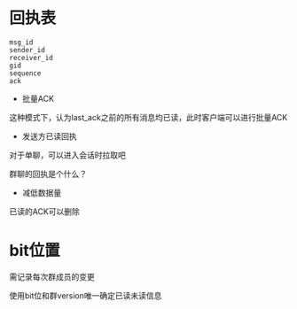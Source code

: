 # 回执表

```
msg_id
sender_id
receiver_id
gid
sequence
ack
```

- 批量ACK

这种模式下，认为last_ack之前的所有消息均已读，此时客户端可以进行批量ACK

- 发送方已读回执

对于单聊，可以进入会话时拉取吧

群聊的回执是个什么？


- 减低数据量

已读的ACK可以删除

# bit位置

需记录每次群成员的变更

使用bit位和群version唯一确定已读未读信息




